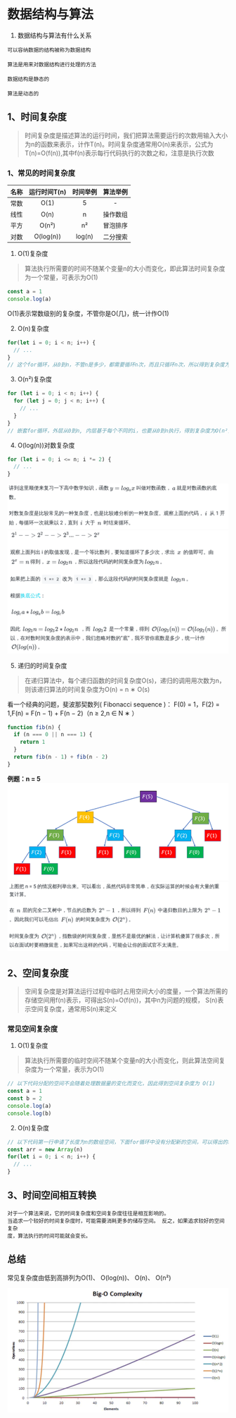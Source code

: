 # 数据结构与算法

1. 数据结构与算法有什么关系

```text
可以容纳数据的结构被称为数据结构

算法是用来对数据结构进行处理的方法

数据结构是静态的

算法是动态的

```




## 1、时间复杂度

> 时间复杂度是描述算法的运行时间，我们把算法需要运行的次数用输入大小为n的函数来表示，计作T(n)。时间复杂度通常用O(n)来表示，公式为T(n)=O(f(n)),其中f(n)表示每行代码执行的次数之和，注意是执行次数

### 1、常见的时间复杂度

| 名称 | 运行时间T(n) | 时间举例 | 算法举例 |
| :--: | :----------: | :------: | :------: |
| 常数 |     O(1)     |    5     |    -     |
| 线性 |     O(n)     |    n     | 操作数组 |
| 平方 |    O(n²)     |    n²    | 冒泡排序 |
| 对数 |  O(log(n))   |  log(n)  | 二分搜索 |

1. O(1)复杂度
> 算法执行所需要的时间不随某个变量n的大小而变化，即此算法时间复杂度为一个常量，可表示为O(1)

```js
const a = 1
console.log(a)
```
O(1)表示常数级别的复杂度，不管你是O(几)，统一计作O(1)

2. O(n)复杂度

```js
for(let i = 0; i < n; i++) {
  // ...
}
// 这个for循环，从0到n，不管n是多少，都需要循环n次，而且只循环n次，所以得到复杂度为O(n)
```

3. O(n²)复杂度

```js
for (let i = 0; i < n; i++) {
  for (let j = 0; j < n; i++) {
    // ...
  }
}
// 嵌套for循环，外层从0到n, 内层基于每个不同的i，也要从0到n执行，得到复杂度为O(n²)，随着n增大，复杂度会成平方级别增加
```

4. O(log(n))对数复杂度

```js
for (let i = 0; i <= n; i *= 2) {
  // ...
}
```

<img src="./imgs/log1.png" />

<img src="./imgs/log2.png" />

5. 递归的时间复杂度

> 在递归算法中，每个递归函数的时间复杂度O(s)，递归的调用用次数为n，则该递归算法的时间复杂度为O(n) = n ∗ O(s)

看一个经典的问题，斐波那契数列( Fibonacci sequence )：
F(0) = 1，F(2) = 1,F(n) = F(n − 1) + F(n − 2)（n ≥ 2,n ∈ N ∗ ）

```js
function fib(n) {
  if (n === 0 || n === 1) {
    return 1
  }
  return fib(n - 1) + fib(n - 2)
}
```
**例题：n = 5**
<img src="./imgs/fib.png" />
<img src="./imgs/fib1.png" />


## 2、空间复杂度
> 空间复杂度是对算法运行过程中临时占用空间大小的度量，一个算法所需的存储空间用f(n)表示，可得出S(n)=O(f(n))，其中n为问题的规模， S(n)表示空间复杂度，通常用S(n)来定义

### 常见空间复杂度

1. O(1)复杂度
> 算法执行所需要的临时空间不随某个变量n的大小而变化，则此算法空间复杂度为一个常量，表示为O(1)

```js
// 以下代码分配的空间不会随着处理数据量的变化而变化，因此得到空间复杂度为 O(1)
const a = 1
const b = 2
console.log(a)
console.log(b)

```

2. O(n)复杂度

```js
// 以下代码第一行申请了长度为n的数组空间，下面for循环中没有分配新的空间，可以得出的时间复杂度为O(n)
const arr = new Array(n)
for(let i = 0; i < n; i++) {
  // ...
}

```
## 3、时间空间相互转换

```text
对于一个算法来说，它的时间复杂度和空间复杂度往往是相互影响的。
当追求一个较好的时间复杂度时，可能需要消耗更多的储存空间。 反之，如果追求较好的空间复杂
度，算法执行的时间可能就会变长。
```
## 总结

常见复杂度由低到高排列为O(1)、 O(log(n))、 O(n)、 O(n²)

<img src="./imgs/bigo.png" />